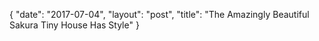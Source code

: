 {
   "date": "2017-07-04",
   "layout": "post",
   "title": "The Amazingly Beautiful Sakura Tiny House Has Style"
}


